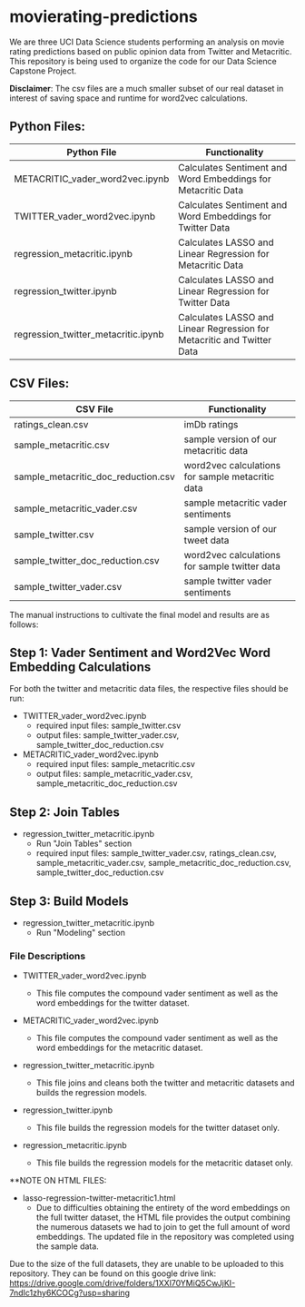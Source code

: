 # movierating-predictions

We are three UCI Data Science students performing an analysis on movie rating predictions based on public opinion data from Twitter and Metacritic. This repository is being used to organize the code for our Data Science Capstone Project. 

__Disclaimer__: The csv files are a much smaller subset of our real dataset in interest of saving space and runtime for word2vec calculations. 

## Python Files:
|Python File| Functionality |
|---------------|---------------|
| METACRITIC_vader_word2vec.ipynb| Calculates Sentiment and Word Embeddings for Metacritic Data |
| TWITTER_vader_word2vec.ipynb | Calculates Sentiment and Word Embeddings for Twitter Data | 
| regression_metacritic.ipynb | Calculates LASSO and Linear Regression for Metacritic Data |
| regression_twitter.ipynb | Calculates LASSO and Linear Regression for Twitter Data | 
| regression_twitter_metacritic.ipynb | Calculates LASSO and Linear Regression for Metacritic and Twitter Data |

## CSV Files:
| CSV File | Functionality |
|----------|---------------|
| ratings_clean.csv | imDb ratings |
| sample_metacritic.csv | sample version of our metacritic data | 
| sample_metacritic_doc_reduction.csv | word2vec calculations for sample metacritic data | 
| sample_metacritic_vader.csv | sample metacritic vader sentiments | 
| sample_twitter.csv | sample version of our tweet data | 
| sample_twitter_doc_reduction.csv | word2vec calculations for sample twitter data | 
| sample_twitter_vader.csv | sample twitter vader sentiments | 

The manual instructions to cultivate the final model and results are as follows: 

## Step 1: Vader Sentiment and Word2Vec Word Embedding Calculations

For both the twitter and metacritic data files, the respective files should be run:
- TWITTER_vader_word2vec.ipynb
  - required input files: sample_twitter.csv
  - output files: sample_twitter_vader.csv, sample_twitter_doc_reduction.csv
- METACRITIC_vader_word2vec.ipynb
  - required input files: sample_metacritic.csv
  - output files: sample_metacritic_vader.csv, sample_metacritic_doc_reduction.csv

## Step 2: Join Tables 
- regression_twitter_metacritic.ipynb
  - Run "Join Tables" section
  -  required input files: sample_twitter_vader.csv, ratings_clean.csv, sample_metacritic_vader.csv, sample_metacritic_doc_reduction.csv, sample_twitter_doc_reduction.csv

## Step 3: Build Models
- regression_twitter_metacritic.ipynb
  - Run "Modeling" section

### File Descriptions
- TWITTER_vader_word2vec.ipynb
  - This file computes the compound vader sentiment as well as the word embeddings for the twitter dataset. 

- METACRITIC_vader_word2vec.ipynb
  - This file computes the compound vader sentiment as well as the word embeddings for the metacritic dataset.

- regression_twitter_metacritic.ipynb
  - This file joins and cleans both the twitter and metacritic datasets and builds the regression models. 
- regression_twitter.ipynb
  - This file builds the regression models for the twitter dataset only.
- regression_metacritic.ipynb
  - This file builds the regression models for the metacritic dataset only. 



**NOTE ON HTML FILES:
- lasso-regression-twitter-metacritic1.html
  - Due to difficulties obtaining the entirety of the word embeddings on the full twitter dataset, the HTML file provides the output combining the numerous datasets we had to join to get the full amount of word embeddings. The updated file in the repository was completed using the sample data. 

Due to the size of the full datasets, they are unable to be uploaded to this repository. They can be found on this google drive link: https://drive.google.com/drive/folders/1XXl70YMiQ5CwJjKI-7ndIc1zhy6KCOCg?usp=sharing


